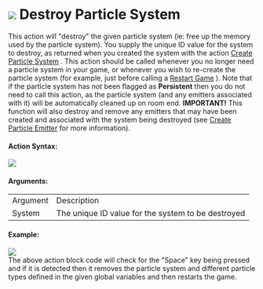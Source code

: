 #  ![](https://gms.magecorn.com/Manual/assets/Images/Scripting_Reference/Drag_And_Drop/Reference/Particles/i_Particles_Destroy_Particle_System.png) Destroy Particle System

This action will "destroy" the given particle system (ie: free up the
memory used by the particle system). You supply the unique ID value for
the system to destroy, as returned when you created the system with the
action [Create Particle System](Create_Particle_System) . This
action should be called whenever you no longer need a particle system in
your game, or whenever you wish to re-create the particle system (for
example, just before calling a [Restart Game](../Game/Restart_Game)
). Note that if the particle system has *not* been flagged as
**Persistent** then you do not need to call this action, as the particle
system (and any emitters associated with it) will be automatically
cleaned up on room end. **IMPORTANT!** This function will also destroy
and remove any emitters that may have been created and associated with
the system being destroyed (see [Create Particle
Emitter](Create_Particle_Emitter) for more information).

#### Action Syntax:

  
![](https://gms.magecorn.com/Manual/assets/Images/Scripting_Reference/Drag_And_Drop/Reference/Particles/a_Particles_Destroy_Particle_System.png)  

#### Arguments:

|          |                                                    |
|----------|----------------------------------------------------|
| Argument | Description                                        |
| System   | The unique ID value for the system to be destroyed |

#### Example:

  
![](https://gms.magecorn.com/Manual/assets/Images/Scripting_Reference/Drag_And_Drop/Reference/Particles/e_Particles_Destroy_Particle_System.png)  
The above action block code will check for the "Space" key being pressed
and if it is detected then it removes the particle system and different
particle types defined in the given global variables and then restarts
the game.
